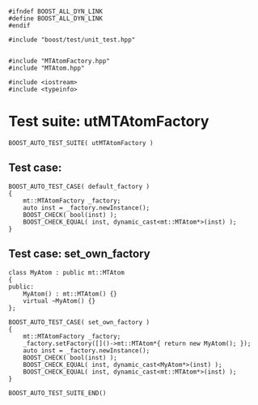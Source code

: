 ~~~ { .cpp }

#ifndef BOOST_ALL_DYN_LINK
#define BOOST_ALL_DYN_LINK
#endif

#include "boost/test/unit_test.hpp"


#include "MTAtomFactory.hpp"
#include "MTAtom.hpp"

#include <iostream>
#include <typeinfo>
~~~

# Test suite: utMTAtomFactory

~~~ { .cpp }
BOOST_AUTO_TEST_SUITE( utMTAtomFactory )
~~~

## Test case: 
~~~ { .cpp }
BOOST_AUTO_TEST_CASE( default_factory )
{
	mt::MTAtomFactory _factory;
	auto inst = _factory.newInstance();
	BOOST_CHECK( bool(inst) );
	BOOST_CHECK_EQUAL( inst, dynamic_cast<mt::MTAtom*>(inst) );
}
~~~

## Test case: set_own_factory
~~~ { .cpp }
class MyAtom : public mt::MTAtom
{
public:
	MyAtom() : mt::MTAtom() {}
	virtual ~MyAtom() {}
};

BOOST_AUTO_TEST_CASE( set_own_factory )
{
	mt::MTAtomFactory _factory;
	_factory.setFactory([]()->mt::MTAtom*{ return new MyAtom(); });
	auto inst = _factory.newInstance();
	BOOST_CHECK( bool(inst) );
	BOOST_CHECK_EQUAL( inst, dynamic_cast<MyAtom*>(inst) );
	BOOST_CHECK_EQUAL( inst, dynamic_cast<mt::MTAtom*>(inst) );
}
~~~

~~~ { .cpp }
BOOST_AUTO_TEST_SUITE_END()
~~~
